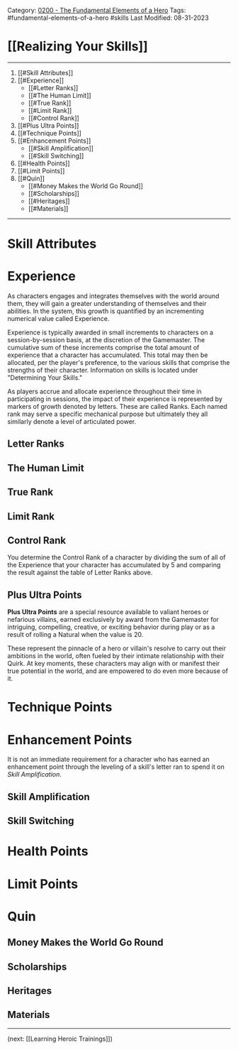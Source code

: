 Category: [0200 - The Fundamental Elements of a Hero](200%20-%20The%20Fundamental%20Elements%20of%20a%20Hero/0200%20-%20The%20Fundamental%20Elements%20of%20a%20Hero.md)
Tags: #fundamental-elements-of-a-hero #skills
Last Modified: 08-31-2023

# [[Realizing Your Skills]]

****

1. [[#Skill Attributes]]
2. [[#Experience]]
	- [[#Letter Ranks]]
	- [[#The Human Limit]]
	- [[#True Rank]]
	- [[#Limit Rank]]
	- [[#Control Rank]]
3. [[#Plus Ultra Points]]
4. [[#Technique Points]]
5. [[#Enhancement Points]]
	- [[#Skill Amplification]]
	- [[#Skill Switching]]
6. [[#Health Points]]
7. [[#Limit Points]]
8. [[#Quin]]
	- [[#Money Makes the World Go Round]]
	- [[#Scholarships]]
	- [[#Heritages]]
	- [[#Materials]]

****

# Skill Attributes

# Experience

As characters engages and integrates themselves with the world around them, they will gain a greater understanding of themselves and their abilities. In the system, this growth is quantified by an incrementing numerical value called Experience.

Experience is typically awarded in small increments to characters on a session-by-session basis, at the discretion of the Gamemaster. The cumulative sum of these increments comprise the total amount of experience that a character has accumulated. This total may then be allocated, per the player's preference, to the various skills that comprise the strengths of their character. Information on skills is located under "Determining Your Skills."

As players accrue and allocate experience throughout their time in participating in sessions, the impact of their experience is represented by markers of growth denoted by letters. These are called Ranks. Each named rank may serve a specific mechanical purpose but ultimately they all similarly denote a level of articulated power. 
## Letter Ranks

## The Human Limit

## True Rank

## Limit Rank

## Control Rank

You determine the Control Rank of a character by dividing the sum of all of the Experience that your character has accumulated by 5 and comparing the result against the table of Letter Ranks above. 
## Plus Ultra Points

**Plus Ultra Points** are a special resource available to valiant heroes or nefarious villains, earned exclusively by award from the Gamemaster for intriguing, compelling, creative, or exciting behavior during play or as a result of rolling a Natural when the value is 20.

These represent the pinnacle of a hero or villain's resolve to carry out their ambitions in the world, often fueled by their intimate relationship with their Quirk. At key moments, these characters may align with or manifest their true potential in the world, and are empowered to do even more because of it.
# Technique Points

# Enhancement Points

It is not an immediate requirement for a character who has earned an enhancement point through the leveling of a skill's letter ran to spend it on *Skill Amplification*.
## Skill Amplification

## Skill Switching

# Health Points

# Limit Points

# Quin

## Money Makes the World Go Round

## Scholarships

## Heritages

## Materials

****

(next: [[Learning Heroic Trainings]])